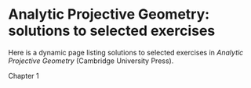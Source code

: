 # Analytic Projective Geometry: solutions to selected exercises

Here is a dynamic page listing solutions to selected exercises in _Analytic Projective Geometry_ (Cambridge University Press).

Chapter 1